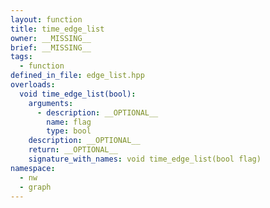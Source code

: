 ```yaml
---
layout: function
title: time_edge_list
owner: __MISSING__
brief: __MISSING__
tags:
  - function
defined_in_file: edge_list.hpp
overloads:
  void time_edge_list(bool):
    arguments:
      - description: __OPTIONAL__
        name: flag
        type: bool
    description: __OPTIONAL__
    return: __OPTIONAL__
    signature_with_names: void time_edge_list(bool flag)
namespace:
  - nw
  - graph
---
```

